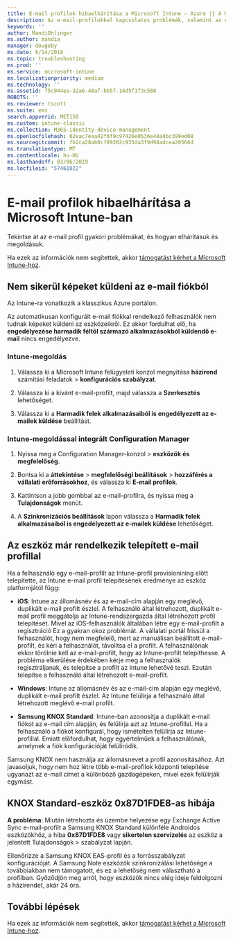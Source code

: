 ```yaml
---
title: E-mail profilok hibaelhárítása a Microsoft Intune – Azure |} A Microsoft Docs
description: Az e-mail-profilokkal kapcsolatos problémák, valamint az elhárításuk és megoldásuk ismertetése.
keywords: ''
author: MandiOhlinger
ms.author: mandia
manager: dougeby
ms.date: 6/14/2018
ms.topic: troubleshooting
ms.prod: ''
ms.service: microsoft-intune
ms.localizationpriority: medium
ms.technology: ''
ms.assetid: f5c944ea-32a6-48af-bb57-16d5f1f3c588
ROBOTS: ''
ms.reviewer: tscott
ms.suite: ems
search.appverid: MET150
ms.custom: intune-classic
ms.collection: M365-identity-device-management
ms.openlocfilehash: 02eac7eaa42f6f9c97426e0536e48a4bc399ed08
ms.sourcegitcommit: fb2ca28ab0cf89202c935da3f9d98adcea20566d
ms.translationtype: MT
ms.contentlocale: hu-HU
ms.lasthandoff: 03/06/2019
ms.locfileid: "57461022"
---
```

# <a name="troubleshoot-email-profiles-in-microsoft-intune"></a>E-mail profilok hibaelhárítása a Microsoft Intune-ban

Tekintse át az e-mail profil gyakori problémákat, és hogyan elhárításuk és megoldásuk.

Ha ezek az információk nem segítettek, akkor [támogatást kérhet a Microsoft Intune-hoz](get-support.md).

## <a name="unable-to-send-images-from--email-account"></a>Nem sikerül képeket küldeni az e-mail fiókból
Az Intune-ra vonatkozik a klasszikus Azure portálon.

Az automatikusan konfigurált e-mail fiókkal rendelkező felhasználók nem tudnak képeket küldeni az eszközeikről. Ez akkor fordulhat elő, ha **engedélyezése harmadik féltől származó alkalmazásokból küldendő e-mail** nincs engedélyezve.

### <a name="intune-solution"></a>Intune-megoldás

1. Válassza ki a Microsoft Intune felügyeleti konzol megnyitása **házirend** számítási feladatok > **konfigurációs szabályzat**.

2. Válassza ki a kívánt e-mail-profilt, majd válassza a **Szerkesztés** lehetőséget.

3. Válassza ki a **Harmadik felek alkalmazásaiból is engedélyezett az e-mailek küldése** beállítást.

### <a name="configuration-manager-integrated-with-intune-solution"></a>Intune-megoldással integrált Configuration Manager

1. Nyissa meg a Configuration Manager-konzol > **eszközök és megfelelőség**.

2. Bontsa ki a **áttekintése** > **megfelelőségi beállítások** > **hozzáférés a vállalati erőforrásokhoz**, és válassza ki **E-mail profilok**.

3. Kattintson a jobb gombbal az e-mail-profilra, és nyissa meg a **Tulajdonságok** menüt.

4. A **Szinkronizációs beállítások** lapon válassza a **Harmadik felek alkalmazásaiból is engedélyezett az e-mailek küldése** lehetőséget.

## <a name="device-already-has-an-email-profile-installed"></a>Az eszköz már rendelkezik telepített e-mail profillal

Ha a felhasználó egy e-mail-profilt az Intune-profil provisionining előtt telepítette, az Intune e-mail profil telepítésének eredménye az eszköz platformjától függ:

- **iOS**: Intune az állomásnév és az e-mail-cím alapján egy meglévő, duplikált e-mail profilt észlel. A felhasználó által létrehozott, duplikált e-mail profil meggátolja az Intune-rendszergazda által létrehozott profil telepítését. Mivel az iOS-felhasználók általában létre egy e-mail-profilt a regisztráció Ez a gyakran okoz problémát. A vállalati portál frissül a felhasználót, hogy nem megfelelő, mert az manuálisan beállított e-mail-profilt, és kéri a felhasználót, távolítsa el a profilt. A felhasználónak ekkor törölnie kell az e-mail-profilt, hogy az Intune-profilt telepíthesse. A probléma elkerülése érdekében kérje meg a felhasználók regisztráljanak, és telepítse a profilt az Intune lehetővé teszi. Ezután telepítse a felhasználó által létrehozott e-mail-profilt.

- **Windows**: Intune az állomásnév és az e-mail-cím alapján egy meglévő, duplikált e-mail profilt észlel. Az Intune felülírja a felhasználó által létrehozott meglévő e-mail profilt.

- **Samsung KNOX Standard**: Intune-ban azonosítja a duplikált e-mail fiókot az e-mail cím alapján, és felülírja azt az Intune-profillal. Ha a felhasználó a fiókot konfigurál, hogy ismételten felülírja az Intune-profillal. Emiatt előfordulhat, hogy egyértelműek a felhasználónak, amelynek a fiók konfigurációját felülíródik.

Samsung KNOX nem használja az állomásnevet a profil azonosításához. Azt javasoljuk, hogy nem hoz létre több e-mail-profilok központi telepítése ugyanazt az e-mail címet a különböző gazdagépeken, mivel ezek felülírják egymást.

## <a name="error--0x87d1fde8-for-knox-standard-device"></a>KNOX Standard-eszköz 0x87D1FDE8-as hibája
**A probléma**: Miután létrehozta és üzembe helyezése egy Exchange Active Sync e-mail-profilt a Samsung KNOX Standard különféle Androidos eszközökhöz, a hiba **0x87D1FDE8** vagy **sikertelen szervizelés** az eszköz a jelentett Tulajdonságok > szabályzat lapján.

Ellenőrizze a Samsung KNOX EAS-profil és a forrásszabályzat konfigurációját. A Samsung Note eszközök szinkronizálási lehetősége a továbbiakban nem támogatott, és ez a lehetőség nem választható a profilban. Győződjön meg arról, hogy eszközök nincs elég ideje feldolgozni a házirendet, akár 24 óra.

## <a name="next-steps"></a>További lépések
Ha ezek az információk nem segítettek, akkor [támogatást kérhet a Microsoft Intune-hoz](get-support.md).
